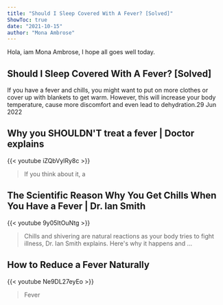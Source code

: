 ```yaml
---
title: "Should I Sleep Covered With A Fever? [Solved]"
ShowToc: true 
date: "2021-10-15"
author: "Mona Ambrose" 
---
```


Hola, iam Mona Ambrose, I hope all goes well today.
## Should I Sleep Covered With A Fever? [Solved]
If you have a fever and chills, you might want to put on more clothes or cover up with blankets to get warm. However, this will increase your body temperature, cause more discomfort and even lead to dehydration.29 Jun 2022

## Why you SHOULDN'T treat a fever | Doctor explains
{{< youtube iZQbVylRy8c >}}
>If you think about it, a 

## The Scientific Reason Why You Get Chills When You Have a Fever | Dr. Ian Smith
{{< youtube 9y05ItOuNtg >}}
>Chills and shivering are natural reactions as your body tries to fight illness, Dr. Ian Smith explains. Here's why it happens and ...

## How to Reduce a Fever Naturally
{{< youtube Ne9DL27eyEo >}}
>Fever

